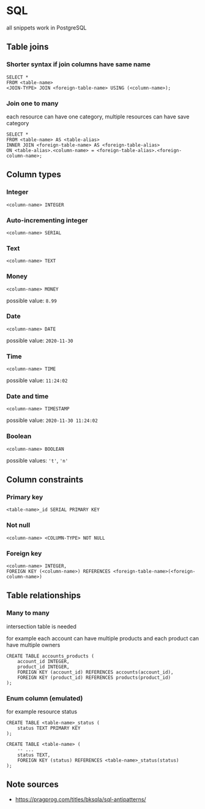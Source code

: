 # SQL

all snippets work in PostgreSQL

<!-- 
commnents
default column value
select
select all
select all from table alias
column match regex
insert
update
delete 
create table
foreign key
current date and time
current date
current time
decimal column
table alias
column alias
count rows
ON DELETE CASCADE
ON UPDATE CASCADE
-->

## Table joins

### Shorter syntax if join columns have same name

    SELECT *
    FROM <table-name>
    <JOIN-TYPE> JOIN <foreign-table-name> USING (<column-name>);

### Join one to many

each resource can have one category, multiple resources can have save category

    SELECT * 
    FROM <table-name> AS <table-alias>
    INNER JOIN <foreign-table-name> AS <foreign-table-alias>
    ON <table-alias>.<column-name> = <foreign-table-alias>.<foreign-column-name>;

## Column types

### Integer

    <column-name> INTEGER

### Auto-incrementing integer

    <column-name> SERIAL

### Text

    <column-name> TEXT

### Money

    <column-name> MONEY

possible value: `8.99`

### Date

    <column-name> DATE

possible value: `2020-11-30`

### Time

    <column-name> TIME

possible value: `11:24:02`

### Date and time

    <column-name> TIMESTAMP

possible value: `2020-11-30 11:24:02`

### Boolean

    <column-name> BOOLEAN

possible values: `'t'`, `'n'`

## Column constraints

### Primary key

    <table-name>_id SERIAL PRIMARY KEY

### Not null

    <column-name> <COLUMN-TYPE> NOT NULL

### Foreign key

    <column-name> INTEGER,
    FOREIGN KEY (<column-name>) REFERENCES <foreign-table-name>(<foreign-column-name>)

## Table relationships

### Many to many

intersection table is needed

for example each account can have multiple products and each product can have multiple owners

    CREATE TABLE accounts_products (
        account_id INTEGER,
        product_id INTEGER,
        FOREIGN KEY (account_id) REFERENCES accounts(account_id),
        FOREIGN KEY (product_id) REFERENCES products(product_id)
    );

### Enum column (emulated)

for example resource status

    CREATE TABLE <table-name>_status (
        status TEXT PRIMARY KEY
    );

    CREATE TABLE <table-name> (
        -- ...
        status TEXT,
        FOREIGN KEY (status) REFERENCES <table-name>_status(status)
    );

## Note sources

- <https://pragprog.com/titles/bksqla/sql-antipatterns/>